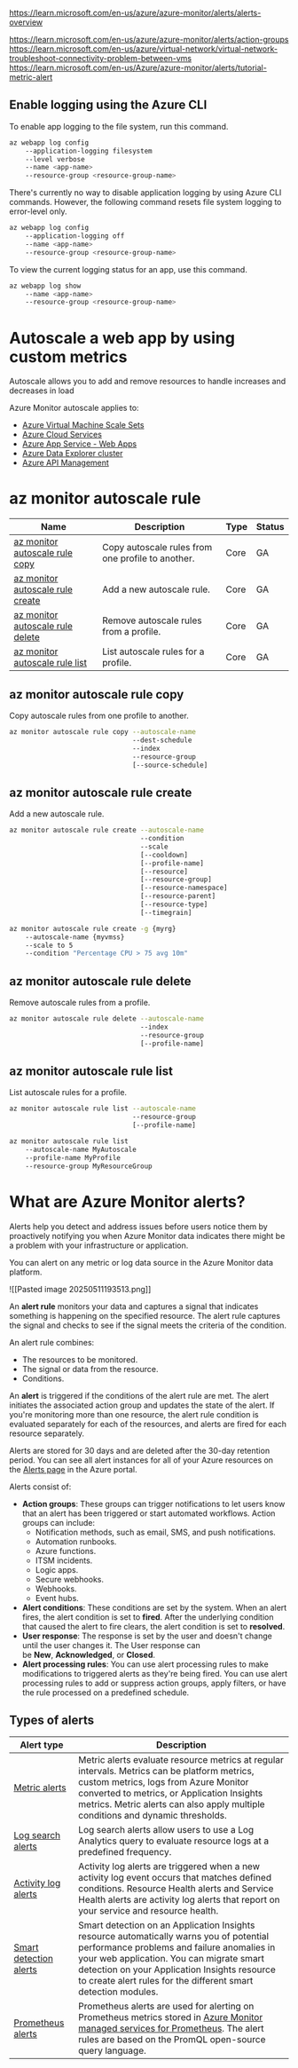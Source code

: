 
https://learn.microsoft.com/en-us/azure/azure-monitor/alerts/alerts-overview

https://learn.microsoft.com/en-us/azure/azure-monitor/alerts/action-groups
https://learn.microsoft.com/en-us/azure/virtual-network/virtual-network-troubleshoot-connectivity-problem-between-vms
https://learn.microsoft.com/en-us/Azure/azure-monitor/alerts/tutorial-metric-alert

## Enable logging using the Azure CLI

To enable app logging to the file system, run this command.
```bash
az webapp log config 
	--application-logging filesystem 
	--level verbose 
	--name <app-name> 
	--resource-group <resource-group-name>
```

There's currently no way to disable application logging by using Azure CLI commands. However, the following command resets file system logging to error-level only.
```bash
az webapp log config 
	--application-logging off 
	--name <app-name> 
	--resource-group <resource-group-name>
```

To view the current logging status for an app, use this command.
```bash
az webapp log show 
	--name <app-name> 
	--resource-group <resource-group-name>
```


# Autoscale a web app by using custom metrics
Autoscale allows you to add and remove resources to handle increases and decreases in load

Azure Monitor autoscale applies to:

- [Azure Virtual Machine Scale Sets](https://azure.microsoft.com/services/virtual-machine-scale-sets/)
- [Azure Cloud Services](https://azure.microsoft.com/services/cloud-services/)
- [Azure App Service - Web Apps](https://azure.microsoft.com/services/app-service/web/)
- [Azure Data Explorer cluster](https://azure.microsoft.com/services/data-explorer/)
- [Azure API Management](https://learn.microsoft.com/en-us/azure/api-management/api-management-key-concepts)


# az monitor autoscale rule


|Name|Description|Type|Status|
|---|---|---|---|
|[az monitor autoscale rule copy](https://learn.microsoft.com/en-us/cli/azure/monitor/autoscale/rule?view=azure-cli-latest#az-monitor-autoscale-rule-copy)|Copy autoscale rules from one profile to another.|Core|GA|
|[az monitor autoscale rule create](https://learn.microsoft.com/en-us/cli/azure/monitor/autoscale/rule?view=azure-cli-latest#az-monitor-autoscale-rule-create)|Add a new autoscale rule.|Core|GA|
|[az monitor autoscale rule delete](https://learn.microsoft.com/en-us/cli/azure/monitor/autoscale/rule?view=azure-cli-latest#az-monitor-autoscale-rule-delete)|Remove autoscale rules from a profile.|Core|GA|
|[az monitor autoscale rule list](https://learn.microsoft.com/en-us/cli/azure/monitor/autoscale/rule?view=azure-cli-latest#az-monitor-autoscale-rule-list)|List autoscale rules for a profile.|Core|GA|

## az monitor autoscale rule copy
Copy autoscale rules from one profile to another.

```bash
az monitor autoscale rule copy --autoscale-name
                               --dest-schedule
                               --index
                               --resource-group
                               [--source-schedule]
```


## az monitor autoscale rule create
Add a new autoscale rule.

```bash
az monitor autoscale rule create --autoscale-name
                                 --condition
                                 --scale
                                 [--cooldown]
                                 [--profile-name]
                                 [--resource]
                                 [--resource-group]
                                 [--resource-namespace]
                                 [--resource-parent]
                                 [--resource-type]
                                 [--timegrain]
```

```bash
az monitor autoscale rule create -g {myrg} 
	--autoscale-name {myvmss} 
	--scale to 5 
	--condition "Percentage CPU > 75 avg 10m"
```

## az monitor autoscale rule delete
Remove autoscale rules from a profile.

```bash
az monitor autoscale rule delete --autoscale-name
                                 --index
                                 --resource-group
                                 [--profile-name]
```

## az monitor autoscale rule list
List autoscale rules for a profile.

```bash
az monitor autoscale rule list --autoscale-name
                               --resource-group
                               [--profile-name]
```

```bash
az monitor autoscale rule list 
	--autoscale-name MyAutoscale 
	--profile-name MyProfile 
	--resource-group MyResourceGroup
```

# What are Azure Monitor alerts?

Alerts help you detect and address issues before users notice them by proactively notifying you when Azure Monitor data indicates there might be a problem with your infrastructure or application.

You can alert on any metric or log data source in the Azure Monitor data platform.

![[Pasted image 20250511193513.png]]

An **alert rule** monitors your data and captures a signal that indicates something is happening on the specified resource. The alert rule captures the signal and checks to see if the signal meets the criteria of the condition.

An alert rule combines:

- The resources to be monitored.
- The signal or data from the resource.
- Conditions.

An **alert** is triggered if the conditions of the alert rule are met. The alert initiates the associated action group and updates the state of the alert. If you're monitoring more than one resource, the alert rule condition is evaluated separately for each of the resources, and alerts are fired for each resource separately.

Alerts are stored for 30 days and are deleted after the 30-day retention period. You can see all alert instances for all of your Azure resources on the [Alerts page](https://learn.microsoft.com/en-us/azure/azure-monitor/alerts/alerts-manage-alert-instances) in the Azure portal.

Alerts consist of:

- **Action groups**: These groups can trigger notifications to let users know that an alert has been triggered or start automated workflows. Action groups can include:
    - Notification methods, such as email, SMS, and push notifications.
    - Automation runbooks.
    - Azure functions.
    - ITSM incidents.
    - Logic apps.
    - Secure webhooks.
    - Webhooks.
    - Event hubs.
- **Alert conditions**: These conditions are set by the system. When an alert fires, the alert condition is set to **fired**. After the underlying condition that caused the alert to fire clears, the alert condition is set to **resolved**.
- **User response**: The response is set by the user and doesn't change until the user changes it. The User response can be **New**, **Acknowledged**, or **Closed**.
- **Alert processing rules**: You can use alert processing rules to make modifications to triggered alerts as they're being fired. You can use alert processing rules to add or suppress action groups, apply filters, or have the rule processed on a predefined schedule.

## Types of alerts

|Alert type|Description|
|---|---|
|[Metric alerts](https://learn.microsoft.com/en-us/azure/azure-monitor/alerts/alerts-types#metric-alerts)|Metric alerts evaluate resource metrics at regular intervals. Metrics can be platform metrics, custom metrics, logs from Azure Monitor converted to metrics, or Application Insights metrics. Metric alerts can also apply multiple conditions and dynamic thresholds.|
|[Log search alerts](https://learn.microsoft.com/en-us/azure/azure-monitor/alerts/alerts-types#log-alerts)|Log search alerts allow users to use a Log Analytics query to evaluate resource logs at a predefined frequency.|
|[Activity log alerts](https://learn.microsoft.com/en-us/azure/azure-monitor/alerts/alerts-types#activity-log-alerts)|Activity log alerts are triggered when a new activity log event occurs that matches defined conditions. Resource Health alerts and Service Health alerts are activity log alerts that report on your service and resource health.|
|[Smart detection alerts](https://learn.microsoft.com/en-us/azure/azure-monitor/alerts/alerts-types#smart-detection-alerts)|Smart detection on an Application Insights resource automatically warns you of potential performance problems and failure anomalies in your web application. You can migrate smart detection on your Application Insights resource to create alert rules for the different smart detection modules.|
|[Prometheus alerts](https://learn.microsoft.com/en-us/azure/azure-monitor/alerts/alerts-types#prometheus-alerts)|Prometheus alerts are used for alerting on Prometheus metrics stored in [Azure Monitor managed services for Prometheus](https://learn.microsoft.com/en-us/azure/azure-monitor/essentials/prometheus-metrics-overview). The alert rules are based on the PromQL open-source query language.|